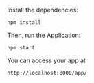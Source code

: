 Install the dependencies:

```
npm install
```

Then, run the Application:

```
npm start
```

You can access your app at 

```
http://localhost:8000/app/
```